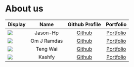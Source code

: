 # About us

 Display                                             |    Name     |             Github Profile             |           Portfolio            
-----------------------------------------------------|:-----------:|:--------------------------------------:|:------------------------------:
 ![](https://via.placeholder.com/100.png?text=Photo) |  Jason-Hp   |     [Github](https://github.com/)      |  [Portfolio](team/johndoe.md)  
 ![](https://via.placeholder.com/100.png?text=Photo) | Om J Ramdas | [Github](https://github.com/OmJRamdas) |  [Portfolio](team/omjramdas)   
 ![](https://via.placeholder.com/100.png?text=Photo) |  Teng Wai   | [Github](https://github.com/adoorknob) |  [Portfolio](team/TengWai.md)  
 ![](https://via.placeholder.com/100.png?text=Photo) |   Kashfy    |     [Github](https://github.com/)      | [Portfolio](team/KashfyZul.md) 
